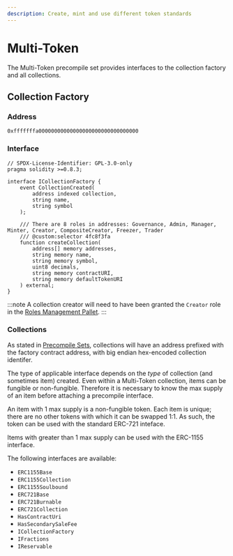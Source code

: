```yaml
---
description: Create, mint and use different token standards
---
```


# Multi-Token

The Multi-Token precompile set provides interfaces to the collection factory and all collections.

## Collection Factory

### Address

`0xfffffffa00000000000000000000000000000000`

### Interface

```solidity
// SPDX-License-Identifier: GPL-3.0-only
pragma solidity >=0.8.3;

interface ICollectionFactory {
    event CollectionCreated(
        address indexed collection,
        string name,
        string symbol
    );

    /// There are 8 roles in addresses: Governance, Admin, Manager, Minter, Creator, CompositeCreator, Freezer, Trader
    /// @custom:selector 4fc8f3fa
    function createCollection(
        address[] memory addresses,
        string memory name,
        string memory symbol,
        uint8 decimals,
        string memory contractURI,
        string memory defaultTokenURI
    ) external;
}
```

:::note
A collection creator will need to have been granted the `Creator` role in the 
[Roles Management Pallet](/docs/moonsama/moonsama-network/pallets/roles-management).
:::

### Collections

As stated in [Precompile Sets](./overview#moonsama-network-specific-precompile-sets), collections will have an address
prefixed with the factory contract address, with big endian hex-encoded collection identifer.

The type of applicable interface depends on the *type* of collection (and sometimes item) created. Even within a 
Multi-Token collection, items can be fungible or non-fungible. Therefore it is necessary to know the max supply of an 
item before attaching a precompile interface.

An item with 1 max supply is a non-fungible token. Each item is unique; there are no other tokens
with which it can be swapped 1:1. As such, the token can be used with the standard ERC-721 inteface.

Items with greater than 1 max supply can be used with the ERC-1155 interface.

The following interfaces are available:

- `ERC1155Base`
- `ERC1155Collection`
- `ERC1155Soulbound`
- `ERC721Base`
- `ERC721Burnable`
- `ERC721Collection`
- `HasContractUri`
- `HasSecondarySaleFee`
- `ICollectionFactory`
- `IFractions`
- `IReservable`
